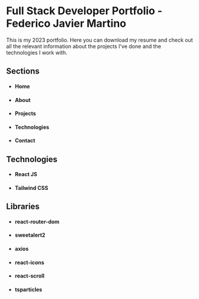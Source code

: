 # Full Stack Developer Portfolio - Federico Javier Martino

This is my 2023 portfolio. Here you can download my resume and check out all the relevant information about the projects I've done and the technologies I work with.

## Sections

- #### Home
- #### About
- #### Projects
- #### Technologies
- #### Contact


## Technologies

- #### React JS
- #### Tailwind CSS

## Libraries

- #### react-router-dom
- #### sweetalert2
- #### axios
- #### react-icons
- #### react-scroll
- #### tsparticles

